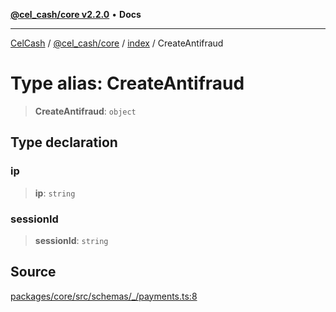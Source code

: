 [**@cel_cash/core v2.2.0**](../../README.md) • **Docs**

***

[CelCash](../../../../packages.md) / [@cel\_cash/core](../../README.md) / [index](../README.md) / CreateAntifraud

# Type alias: CreateAntifraud

> **CreateAntifraud**: `object`

## Type declaration

### ip

> **ip**: `string`

### sessionId

> **sessionId**: `string`

## Source

[packages/core/src/schemas/\_/payments.ts:8](https://github.com/Pyxlab/celcash/blob/f7cdc752c29f8a0dcef033e212602412d2050afc/packages/core/src/schemas/_/payments.ts#L8)
